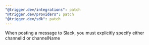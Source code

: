 ```yaml
---
"@trigger.dev/integrations": patch
"@trigger.dev/providers": patch
"@trigger.dev/sdk": patch
---
```


When posting a message to Slack, you must explicitly specify either channelId or channelName
